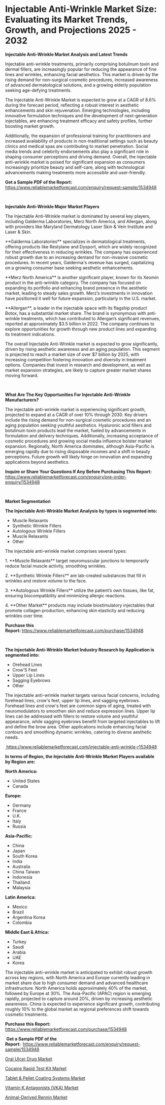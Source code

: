 <p><h1>Injectable Anti-Wrinkle Market Size: Evaluating its Market Trends, Growth, and Projections 2025 - 2032</h1></p><p><strong>Injectable Anti-Wrinkle Market Analysis and Latest Trends</strong></p>
<p><p>Injectable anti-wrinkle treatments, primarily comprising botulinum toxin and dermal fillers, are increasingly popular for reducing the appearance of fine lines and wrinkles, enhancing facial aesthetics. This market is driven by the rising demand for non-surgical cosmetic procedures, increased awareness of advanced dermatological solutions, and a growing elderly population seeking age-defying treatments. </p><p>The Injectable Anti-Wrinkle Market is expected to grow at a CAGR of 8.6% during the forecast period, reflecting a robust interest in aesthetic enhancements and skin rejuvenation. Emerging technologies, including innovative formulation techniques and the development of next-generation injectables, are enhancing treatment efficacy and safety profiles, further boosting market growth. </p><p>Additionally, the expansion of professional training for practitioners and increased availability of products in non-traditional settings such as beauty clinics and medical spas are contributing to market penetration. Social media trends and celebrity endorsements also play a significant role in shaping consumer perceptions and driving demand. Overall, the injectable anti-wrinkle market is poised for significant expansion as consumers increasingly prioritize beauty and self-care, along with technological advancements making treatments more accessible and user-friendly.</p></p>
<p><strong>Get a Sample PDF of the Report:&nbsp;</strong> <a href="https://www.reliablemarketforecast.com/enquiry/request-sample/1534948?utm_campaign=1080&utm_medium=2&utm_source=Github&utm_content=ia&utm_term=09032025&utm_id=injectable-anti-wrinkle">https://www.reliablemarketforecast.com/enquiry/request-sample/1534948</a></p>
<p>&nbsp;</p>
<p><strong>Injectable Anti-Wrinkle Major Market Players</strong></p>
<p><p>The Injectable Anti-Wrinkle market is dominated by several key players, including Galderma Laboratories, Merz North America, and Allergan, along with providers like Maryland Dermatology Laser Skin & Vein Institute and Laser & Skin.</p><p>**Galderma Laboratories** specializes in dermatological treatments, offering products like Restylane and Dysport, which are widely recognized for their effectiveness in reducing wrinkles. The company has experienced robust growth due to an increasing demand for non-invasive cosmetic procedures. In recent years, Galderma's revenue has surged, capitalizing on a growing consumer base seeking aesthetic enhancements.</p><p>**Merz North America** is another significant player, known for its Xeomin product in the anti-wrinkle category. The company has focused on expanding its portfolio and enhancing brand presence in the aesthetic market, leading to steady sales growth. Merz’s investments in innovation have positioned it well for future expansion, particularly in the U.S. market.</p><p>**Allergan**, a leader in the injectable space with its flagship product Botox, has a substantial market share. The brand is synonymous with anti-wrinkle treatments, which has contributed to Allergan’s significant revenues, reported at approximately $3.5 billion in 2022. The company continues to explore opportunities for growth through new product lines and expanding its treatment indications.</p><p>The overall Injectable Anti-Wrinkle market is expected to grow significantly, driven by rising aesthetic awareness and an aging population. This segment is projected to reach a market size of over $7 billion by 2025, with increasing competition fostering innovation and diversity in treatment options. Companies that invest in research and development, as well as market expansion strategies, are likely to capture greater market shares moving forward.</p></p>
<p>&nbsp;</p>
<p><strong>What Are The Key Opportunities For Injectable Anti-Wrinkle Manufacturers?</strong></p>
<p><p>The injectable anti-wrinkle market is experiencing significant growth, projected to expand at a CAGR of over 10% through 2030. Key drivers include the rising demand for non-surgical cosmetic procedures and an aging population seeking youthful aesthetics. Hyaluronic acid fillers and botulinum toxin products lead the market, fueled by advancements in formulation and delivery techniques. Additionally, increasing acceptance of cosmetic procedures and growing social media influence bolster market expansion. Regionally, North America dominates, although Asia-Pacific is emerging rapidly due to rising disposable incomes and a shift in beauty perceptions. Future growth will likely hinge on innovation and expanding applications beyond aesthetics.</p></p>
<p><strong>Inquire or Share Your Questions If Any Before Purchasing This Report:</strong> <a href="https://www.reliablemarketforecast.com/enquiry/pre-order-enquiry/1534948?utm_campaign=1080&utm_medium=2&utm_source=Github&utm_content=ia&utm_term=09032025&utm_id=injectable-anti-wrinkle">https://www.reliablemarketforecast.com/enquiry/pre-order-enquiry/1534948</a></p>
<p>&nbsp;</p>
<p><strong>Market Segmentation</strong></p>
<p><strong>The Injectable Anti-Wrinkle Market Analysis by types is segmented into:</strong></p>
<p><ul><li>Muscle Relaxants</li><li>Synthetic Wrinkle Fillers</li><li>Autologous Wrinkle Fillers</li><li>Muscle Relaxants</li><li>Other</li></ul></p>
<p><p>The injectable anti-wrinkle market comprises several types: </p><p>1. **Muscle Relaxants** target neuromuscular junctions to temporarily reduce facial muscle activity, smoothing wrinkles. </p><p>2. **Synthetic Wrinkle Fillers** are lab-created substances that fill in wrinkles and restore volume to the face.</p><p>3. **Autologous Wrinkle Fillers** utilize the patient’s own tissues, like fat, ensuring biocompatibility and minimizing allergic reactions.</p><p>4. **Other Market** products may include biostimulatory injectables that promote collagen production, enhancing skin elasticity and reducing wrinkles over time.</p></p>
<p><strong>Purchase this Report:&nbsp;</strong><a href="https://www.reliablemarketforecast.com/purchase/1534948?utm_campaign=1080&utm_medium=2&utm_source=Github&utm_content=ia&utm_term=09032025&utm_id=injectable-anti-wrinkle">https://www.reliablemarketforecast.com/purchase/1534948</a></p>
<p>&nbsp;</p>
<p><strong>The Injectable Anti-Wrinkle Market Industry Research by Application is segmented into:</strong></p>
<p><ul><li>Orehead Lines</li><li>Crow’S Feet</li><li>Upper Lip Lines</li><li>Sagging Eyebrows</li><li>Other</li></ul></p>
<p><p>The injectable anti-wrinkle market targets various facial concerns, including forehead lines, crow's feet, upper lip lines, and sagging eyebrows. Forehead lines and crow's feet are common signs of aging, treated with neuromodulators to smoothen skin and reduce expression lines. Upper lip lines can be addressed with fillers to restore volume and youthful appearance, while sagging eyebrows benefit from targeted injectables to lift and define the brow area. Other applications include enhancing facial contours and smoothing dynamic wrinkles, catering to diverse aesthetic needs.</p></p>
<p><a href="https://www.reliablemarketforecast.com/injectable-anti-wrinkle-r1534948?utm_campaign=1080&utm_medium=2&utm_source=Github&utm_content=ia&utm_term=09032025&utm_id=injectable-anti-wrinkle">&nbsp;https://www.reliablemarketforecast.com/injectable-anti-wrinkle-r1534948</a></p>
<p><strong>In terms of Region, the Injectable Anti-Wrinkle Market Players available by Region are:</strong></p>
<p>
    <p> <strong> North America: </strong>
        <ul>
            <li>United States</li>
            <li>Canada</li>
        </ul>
        </p> 
    <p> <strong> Europe: </strong>
        <ul>
            <li>Germany</li>
            <li>France</li>
            <li>U.K.</li>
            <li>Italy</li>
            <li>Russia</li>
        </ul>
        </p> 
    <p> <strong> Asia-Pacific: </strong>
        <ul>
            <li>China</li>
            <li>Japan</li>
            <li>South Korea</li>
            <li>India</li>
            <li>Australia</li>
            <li>China Taiwan</li>
            <li>Indonesia</li>
            <li>Thailand</li>
            <li>Malaysia</li>
        </ul>
        </p> 
    <p> <strong> Latin America: </strong>
        <ul>
            <li>Mexico</li>
            <li>Brazil</li>
            <li>Argentina Korea</li>
            <li>Colombia</li>
        </ul>
        </p> 
    <p> <strong> Middle East & Africa: </strong>
        <ul>
            <li>Turkey</li>
            <li>Saudi</li>
            <li>Arabia</li>
            <li>UAE</li>
            <li>Korea</li>
        </ul>
    </p>
    </p>
<p><p>The injectable anti-wrinkle market is anticipated to exhibit robust growth across key regions, with North America and Europe currently leading in market share due to high consumer demand and advanced healthcare infrastructure. North America holds approximately 40% of the market, followed by Europe at 30%. The Asia-Pacific (APAC) region is emerging rapidly, projected to capture around 20%, driven by increasing aesthetic awareness. China is expected to experience significant growth, contributing roughly 10% to the global market as regional preferences shift towards cosmetic treatments.</p></p>
<p><strong>Purchase this Report: </strong><a href="https://www.reliablemarketforecast.com/purchase/1534948?utm_campaign=1080&utm_medium=2&utm_source=Github&utm_content=ia&utm_term=09032025&utm_id=injectable-anti-wrinkle">https://www.reliablemarketforecast.com/purchase/1534948</a></p>
<p>&nbsp;<strong>Get a Sample PDF of the Report:&nbsp;&nbsp;</strong><a href="https://www.reliablemarketforecast.com/enquiry/request-sample/1534948?utm_campaign=1080&utm_medium=2&utm_source=Github&utm_content=ia&utm_term=09032025&utm_id=injectable-anti-wrinkle">https://www.reliablemarketforecast.com/enquiry/request-sample/1534948</a></p>
<p><strong></strong></p>
<p><p><a href="https://github.com/eimutelufta/Market-Research-Report-List-1/blob/main/oral-ulcer-drug-market.md?utm_campaign=1080&utm_medium=2&utm_source=Github&utm_content=ia&utm_term=09032025&utm_id=injectable-anti-wrinkle">Oral Ulcer Drug Market</a></p><p><a href="https://github.com/saqafidrahea/Market-Research-Report-List-1/blob/main/cocaine-rapid-test-kit-market.md?utm_campaign=1080&utm_medium=2&utm_source=Github&utm_content=ia&utm_term=09032025&utm_id=injectable-anti-wrinkle">Cocaine Rapid Test Kit Market</a></p><p><a href="https://github.com/afghatakito29/Market-Research-Report-List-1/blob/main/tablet-pellet-coating-systems-market.md?utm_campaign=1080&utm_medium=2&utm_source=Github&utm_content=ia&utm_term=09032025&utm_id=injectable-anti-wrinkle">Tablet & Pellet Coating Systems Market</a></p><p><a href="https://github.com/atawanyeze/Market-Research-Report-List-1/blob/main/vitamin-k-antagonists-vka-market.md?utm_campaign=1080&utm_medium=2&utm_source=Github&utm_content=ia&utm_term=09032025&utm_id=injectable-anti-wrinkle">Vitamin K Antagonists (VKA) Market</a></p><p><a href="https://github.com/gdfhhhj/Market-Research-Report-List-7/blob/main/animal-derived-rennin-market.md?utm_campaign=1080&utm_medium=2&utm_source=Github&utm_content=ia&utm_term=09032025&utm_id=injectable-anti-wrinkle">Animal-Derived Rennin Market</a></p></p>